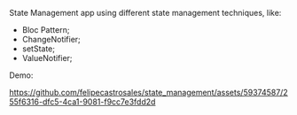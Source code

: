 State Management app using different state management techniques, like:

- Bloc Pattern;
- ChangeNotifier;
- setState;
- ValueNotifier;

Demo:

https://github.com/felipecastrosales/state_management/assets/59374587/255f6316-dfc5-4ca1-9081-f9cc7e3fdd2d